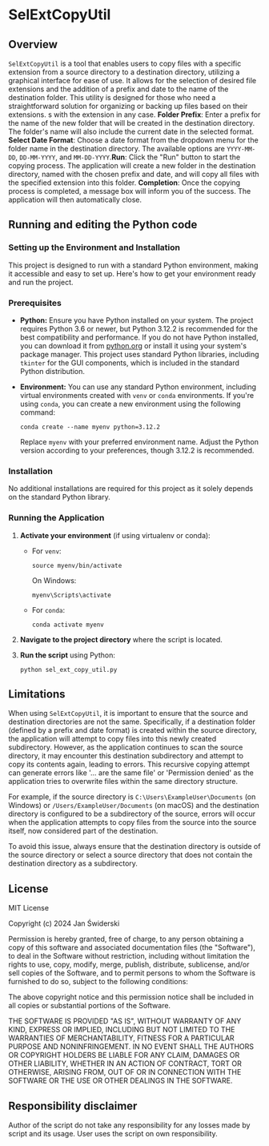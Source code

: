 # SelExtCopyUtil
## Overview

`SelExtCopyUtil` is a tool that enables users to copy files with a specific extension from a source directory to a destination directory, utilizing a graphical interface for ease of use. It allows for the selection of desired file extensions and the addition of a prefix and date to the name of the destination folder. This utility is designed for those who need a straightforward solution for organizing or backing up files based on their extensions.
s with the extension in any case.
	**Folder Prefix**: Enter a prefix for the name of the new folder that will be created in the destination directory. The folder's name will also include the current date in the selected format.
	**Select Date Format**: Choose a date format from the dropdown menu for the folder name in the destination directory. The available options are `YYYY-MM-DD`, `DD-MM-YYYY`, and `MM-DD-YYYY`.**Run**: Click the "Run" button to start the copying process. The application will create a new folder in the destination directory, named with the chosen prefix and date, and will copy all files with the specified extension into this folder.
	**Completion**: Once the copying process is completed, a message box will inform you of the success. The application will then automatically close.
## Running and editing the Python code
### Setting up the Environment and Installation
This project is designed to run with a standard Python environment, making it accessible and easy to set up. Here's how to get your environment ready and run the project.
### Prerequisites
- **Python:** Ensure you have Python installed on your system. The project requires Python 3.6 or newer, but Python 3.12.2 is recommended for the best compatibility and performance. If you do not have Python installed, you can download it from [python.org](https://www.python.org/downloads/) or install it using your system's package manager. This project uses standard Python libraries, including `tkinter` for the GUI components, which is included in the standard Python distribution.

- **Environment:** You can use any standard Python environment, including virtual environments created with `venv` or `conda` environments. If you're using `conda`, you can create a new environment using the following command:
  ```
  conda create --name myenv python=3.12.2
  ```
  Replace `myenv` with your preferred environment name. Adjust the Python version according to your preferences, though 3.12.2 is recommended.

### Installation

No additional installations are required for this project as it solely depends on the standard Python library. 
### Running the Application
1. **Activate your environment** (if using virtualenv or conda):
   - For `venv`:
     ```
     source myenv/bin/activate
     ```
     On Windows:
     ```
     myenv\Scripts\activate
     ```
   - For `conda`:
     ```
     conda activate myenv
     ```

2. **Navigate to the project directory** where the script is located.

3. **Run the script** using Python:
   ```
   python sel_ext_copy_util.py
   ```
## Limitations
When using `SelExtCopyUtil`, it is important to ensure that the source and destination directories are not the same. Specifically, if a destination folder (defined by a prefix and date format) is created within the source directory, the application will attempt to copy files into this newly created subdirectory. However, as the application continues to scan the source directory, it may encounter this destination subdirectory and attempt to copy its contents again, leading to errors. This recursive copying attempt can generate errors like '... are the same file' or 'Permission denied' as the application tries to overwrite files within the same directory structure.

For example, if the source directory is `C:\Users\ExampleUser\Documents` (on Windows) or `/Users/ExampleUser/Documents` (on macOS) and the destination directory is configured to be a subdirectory of the source, errors will occur when the application attempts to copy files from the source into the source itself, now considered part of the destination.

To avoid this issue, always ensure that the destination directory is outside of the source directory or select a source directory that does not contain the destination directory as a subdirectory.
## License
MIT License

Copyright (c) 2024 Jan Świderski

Permission is hereby granted, free of charge, to any person obtaining a copy
of this software and associated documentation files (the "Software"), to deal
in the Software without restriction, including without limitation the rights
to use, copy, modify, merge, publish, distribute, sublicense, and/or sell
copies of the Software, and to permit persons to whom the Software is
furnished to do so, subject to the following conditions:

The above copyright notice and this permission notice shall be included in all
copies or substantial portions of the Software.

THE SOFTWARE IS PROVIDED "AS IS", WITHOUT WARRANTY OF ANY KIND, EXPRESS OR
IMPLIED, INCLUDING BUT NOT LIMITED TO THE WARRANTIES OF MERCHANTABILITY,
FITNESS FOR A PARTICULAR PURPOSE AND NONINFRINGEMENT. IN NO EVENT SHALL THE
AUTHORS OR COPYRIGHT HOLDERS BE LIABLE FOR ANY CLAIM, DAMAGES OR OTHER
LIABILITY, WHETHER IN AN ACTION OF CONTRACT, TORT OR OTHERWISE, ARISING FROM,
OUT OF OR IN CONNECTION WITH THE SOFTWARE OR THE USE OR OTHER DEALINGS IN THE
SOFTWARE.
## Responsibility disclaimer
Author of the script do not take any responsibility for any losses made by script and its usage. User uses the script on own responsibility.